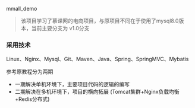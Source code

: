 mmall_demo
>该项目学习了慕课网的电商项目，与原项目不同在于使用了mysql8.0版本，当前主要分支为 v1.0分支


### 采用技术
Linux、Nginx、Mysql、Git、Maven、Java、Spring、SpringMVC、Mybatis


参考原教程分为两期
- 一期解决单机环境下，主要项目代码的逻辑的编写
- 二期解决在多机环境下，项目的横向拓展 (Tomcat集群+Nginx负载均衡+Redis分布式)